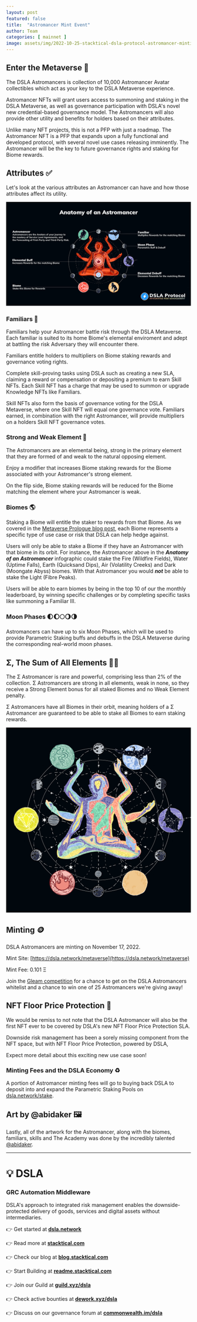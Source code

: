 ```yaml
---
layout: post
featured: false
title:  "Astromancer Mint Event"
author: Team
categories: [ mainnet ]
image: assets/img/2022-10-25-stacktical-dsla-protocol-astromancer-minting-blockchain-cryptocurrency-fintech-legaltech-insurtech-itsm-slm-sla-defi-nft.jpg
---
```


## Enter the Metaverse 🔮

The DSLA Astromancers is collection of 10,000 Astromancer Avatar collectibles which act as your key to the DSLA Metaverse experience. 

Astromancer NFTs will grant users access to summoning and staking in the DSLA Metaverse, as well as governance participation with DSLA's novel new credential-based governance model. The Astromancers will also provide other utility and benefits for holders based on their attributes.

Unlike many NFT projects, this is not a PFP with just a roadmap. The Astromancer NFT is a PFP that expands upon a fully functional and developed protocol, with several novel use cases releasing imminently. The Astromancer will be the key to future governance rights and staking for Biome rewards.

## Attributes ✅

Let's look at the various attributes an Astromancer can have and how those attributes affect its utility.

[![Anatomy of an Astromancer](/assets/img/2022-10-31-anatomy-of-an-astromancer.png)](/assets/img/2022-10-31-anatomy-of-an-astromancer.png)

### Familiars 🐆

Familiars help your Astromancer battle risk through the DSLA Metaverse. Each familiar is suited to its home Biome's elemental enviroment and adept at battling the risk Adversary they will encounter there.

Familiars entitle holders to multipliers on Biome staking rewards and governance voting rights.

Complete skill-proving tasks using DSLA such as creating a new SLA, claiming a reward or compensation or depositing a premium to earn Skill NFTs. Each Skill NFT has a charge that may be used to summon or upgrade Knowledge NFTs like Familiars.

Skill NFTs also form the basis of governance voting for the DSLA Metaverse, where one Skill NFT will equal one governance vote. Familiars earned, in combination with the right Astromancer, will provide multipliers on a holders Skill NFT governance votes.

### Strong and Weak Element 💪

The Astromancers are an elemental being, strong in the primary element that they are formed of and weak to the natural opposing element.

Enjoy a modifier that increases Biome staking rewards for the Biome associated with your Astromancer's strong element.

On the flip side, Biome staking rewards will be reduced for the Biome matching the element where your Astromancer is weak.

### Biomes 🌎

Staking a Biome will entitle the staker to rewards from that Biome. As we covered in the [Metaverse Prologue blog post](https://blog.stacktical.com/metaverse/nft/2022/03/01/stacktical-dsla-protocol-metaverse-inaugural-nft-mint-blockchain-cryptocurrency-fintech-legaltech-insurtech-itsm-slm-sla-defi-nft.html), each Biome represents a specific type of use case or risk that DSLA can help hedge against.

Users will only be able to stake a Biome if they have an Astromancer with that biome in its orbit. For instance, the Astromancer above in the ***Anatomy of an Astromancer*** infographic could stake the Fire (Wildfire Fields), Water (Uptime Falls), Earth (Quicksand Dips), Air (Volatility Creeks) and Dark (Moongate Abyss) biomes. With that Astromancer you would ***not*** be able to stake the Light (Fibre Peaks).

Users will be able to earn biomes by being in the top 10 of our the monthly leaderboard, by winning specific challenges or by completing specific tasks like summoning a Familiar III.

### Moon Phases 🌓🌔🌕🌖🌗

Astromancers can have up to six Moon Phases, which will be used to provide Parametric Staking buffs and debuffs in the DSLA Metaverse during the corresponding real-world moon phases.

## Σ, The Sum of All Elements 🧘‍♂️

The Σ Astromancer is rare and powerful, comprising less than 2% of the collection. Σ Astromancers are strong in all elements, weak in none, so they receive a Strong Element bonus for all staked Biomes and no Weak Element penalty.

Σ Astromancers have all Biomes in their orbit, meaning holders of a Σ Astromancer are guaranteed to be able to stake all Biomes to earn staking rewards.

[![Sample Σ Astromancer](/assets/img/2022-10-25-sample-sigma.png)](/assets/img/2022-10-25-sample-sigma)

## Minting 🪙

DSLA Astromancers are minting on November 17, 2022.

Mint Site: [https://dsla.network/metaverse](https://dsla.network/metaverse)

Mint Fee: 0.101 Ξ

Join the [Gleam competition](https://gleam.io/competitions/StG6i-dsla-astromancers-whitelist) for a chance to get on the DSLA Astromancers whitelist and a chance to win one of 25 Astromancers we're giving away!

## NFT Floor Price Protection 🪬

We would be remiss to not note that the DSLA Astromancer will also be the first NFT ever to be covered by DSLA's new NFT Floor Price Protection SLA.

Downside risk management has been a sorely missing component from the NFT space, but with NFT Floor Price Protection, powered by DSLA, 

Expect more detail about this exciting new use case soon!

### Minting Fees and the DSLA Economy ♻️

A portion of Astromancer minting fees will go to buying back DSLA to deposit into and expand the Parametric Staking Pools on [dsla.network/stake](https://dsla.network/stake).

## Art by @abidaker 🖼️

Lastly, all of the artwork for the Astromancer, along with the biomes, familiars, skills and The Academy was done by the incredibly talented [@abidaker](https://twitter.com/abidaker).

---

# 💡 DSLA

### GRC Automation Middleware

DSLA's approach to integrated risk management enables the downside-protected delivery of goods, services and digital assets without intermediaries.

👉 Get started at **[dsla.network](https://dsla.network)** 

👉 Read more at [**stacktical.com**](https://stacktical.com)

👉 Check our blog at [**blog.stacktical.com**](https://blog.stacktical.com)

👉 Start Building at [**readme.stacktical.com**](https://readme.stacktical.com/developer-guide/)

👉 Join our Guild at [**guild.xyz/dsla**](https://guild.xyz/dsla)

👉 Check active bounties at [**dework.xyz/dsla**](https://dework.xyz/dsla)

👉 Discuss on our governance forum at [**commonwealth.im/dsla**](https://commonwealth.im/dsla)